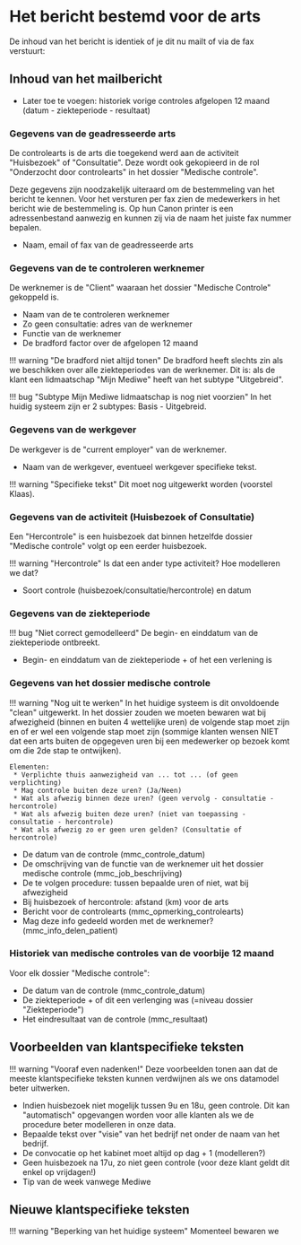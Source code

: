 # Het bericht bestemd voor de arts

De inhoud van het bericht is identiek of je dit nu mailt of via de fax verstuurt:

## Inhoud van het mailbericht 

* Later toe te voegen: historiek vorige controles afgelopen 12 maand (datum - ziekteperiode - resultaat)

### Gegevens van de geadresseerde arts

De controlearts is de arts die toegekend werd aan de activiteit "Huisbezoek" of "Consultatie".
Deze wordt ook gekopieerd in de rol "Onderzocht door controlearts" in het dossier "Medische controle".

Deze gegevens zijn noodzakelijk uiteraard om de bestemmeling van het bericht te kennen.
Voor het versturen per fax zien de medewerkers in het bericht wie de bestemmeling is.
Op hun Canon printer is een adressenbestand aanwezig en kunnen zij via de naam het juiste fax nummer bepalen.

* Naam, email of fax van de geadresseerde arts

### Gegevens van de te controleren werknemer

De werknemer is de "Client" waaraan het dossier "Medische Controle" gekoppeld is.

* Naam van de te controleren werknemer
* Zo geen consultatie: adres van de werknemer
* Functie van de werknemer
* De bradford factor over de afgelopen 12 maand 

!!! warning "De bradford niet altijd tonen"
    De bradford heeft slechts zin als we beschikken over alle ziekteperiodes van de werknemer.
    Dit is: als de klant een lidmaatschap "Mijn Mediwe" heeft van het subtype "Uitgebreid".

!!! bug "Subtype Mijn Mediwe lidmaatschap is nog niet voorzien"
    In het huidig systeem zijn er 2 subtypes: Basis - Uitgebreid.    

### Gegevens van de werkgever

De werkgever is de "current employer" van de werknemer.

* Naam van de werkgever, eventueel werkgever specifieke tekst.

!!! warning "Specifieke tekst"
    Dit moet nog uitgewerkt worden (voorstel Klaas).
     
### Gegevens van de activiteit (Huisbezoek of Consultatie)

Een "Hercontrole" is een huisbezoek dat binnen hetzelfde dossier "Medische controle" volgt op een eerder huisbezoek.

!!! warning "Hercontrole"
    Is dat een ander type activiteit? Hoe modelleren we dat?
    
* Soort controle (huisbezoek/consultatie/hercontrole) en datum

### Gegevens van de ziekteperiode

!!! bug "Niet correct gemodelleerd"
    De begin- en einddatum van de ziekteperiode ontbreekt.
    
* Begin- en einddatum van de ziekteperiode + of het een verlening is
    
### Gegevens van het dossier medische controle

!!! warning "Nog uit te werken"
    In het huidige systeem is dit onvoldoende "clean" uitgewerkt.
    In het dossier zouden we moeten bewaren wat bij afwezigheid (binnen en buiten 4 wettelijke uren) de volgende
    stap moet zijn en of er wel een volgende stap moet zijn (sommige klanten wensen NIET dat een arts buiten de opgegeven uren
    bij een medewerker op bezoek komt om die 2de stap te ontwijken).
    
    Elementen:
     * Verplichte thuis aanwezigheid van ... tot ... (of geen verplichting)
     * Mag controle buiten deze uren? (Ja/Neen)
     * Wat als afwezig binnen deze uren? (geen vervolg - consultatie - hercontrole)
     * Wat als afwezig buiten deze uren? (niet van toepassing - consultatie - hercontrole)
     * Wat als afwezig zo er geen uren gelden? (Consultatie of hercontrole)

* De datum van de controle (mmc_controle_datum)
* De omschrijving van de functie van de werknemer uit het dossier medische controle (mmc_job_beschrijving)
* De te volgen procedure: tussen bepaalde uren of niet, wat bij afwezigheid    
* Bij huisbezoek of hercontrole: afstand (km) voor de arts
* Bericht voor de controlearts (mmc_opmerking_controlearts)
* Mag deze info gedeeld worden met de werknemer? (mmc_info_delen_patient)

### Historiek van medische controles van de voorbije 12 maand

Voor elk dossier "Medische controle":

* De datum van de controle (mmc_controle_datum)
* De ziekteperiode + of dit een verlenging was (=niveau dossier "Ziekteperiode")
* Het eindresultaat van de controle (mmc_resultaat)

## Voorbeelden van klantspecifieke teksten

!!! warning "Vooraf even nadenken!"
    Deze voorbeelden tonen aan dat de meeste klantspecifieke teksten kunnen verdwijnen als we ons datamodel beter uitwerken.
    

* Indien huisbezoek niet mogelijk tussen 9u en 18u, geen controle.
Dit kan "automatisch" opgevangen worden voor alle klanten als we de procedure beter modelleren in onze data.
* Bepaalde tekst over "visie" van het bedrijf net onder de naam van het bedrijf.
* De convocatie op het kabinet moet altijd op dag + 1 (modelleren?)
* Geen huisbezoek na 17u, zo niet geen controle (voor deze klant geldt dit enkel op vrijdagen!)
* Tip van de week vanwege Mediwe

## Nieuwe klantspecifieke teksten

!!! warning "Beperking van het huidige systeem"
    Momenteel bewaren we 

